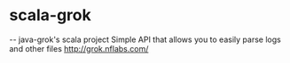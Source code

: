 # scala-grok
-- java-grok's scala project Simple API that allows you to easily parse logs and other files http://grok.nflabs.com/  
